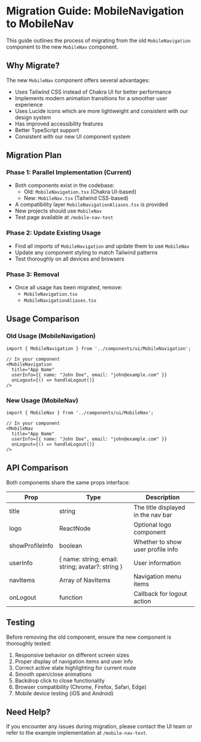 # Migration Guide: MobileNavigation to MobileNav

This guide outlines the process of migrating from the old `MobileNavigation` component to the new `MobileNav` component.

## Why Migrate?

The new `MobileNav` component offers several advantages:

- Uses Tailwind CSS instead of Chakra UI for better performance
- Implements modern animation transitions for a smoother user experience
- Uses Lucide icons which are more lightweight and consistent with our design system
- Has improved accessibility features
- Better TypeScript support
- Consistent with our new UI component system

## Migration Plan

### Phase 1: Parallel Implementation (Current)

- Both components exist in the codebase:
  - Old: `MobileNavigation.tsx` (Chakra UI-based)
  - New: `MobileNav.tsx` (Tailwind CSS-based)
- A compatibility layer `MobileNavigationAliases.tsx` is provided
- New projects should use `MobileNav`
- Test page available at `/mobile-nav-test`

### Phase 2: Update Existing Usage

- Find all imports of `MobileNavigation` and update them to use `MobileNav`
- Update any component styling to match Tailwind patterns
- Test thoroughly on all devices and browsers

### Phase 3: Removal

- Once all usage has been migrated, remove:
  - `MobileNavigation.tsx`
  - `MobileNavigationAliases.tsx`

## Usage Comparison

### Old Usage (MobileNavigation)

```tsx
import { MobileNavigation } from '../components/ui/MobileNavigation';

// In your component
<MobileNavigation 
  title="App Name"
  userInfo={{ name: "John Doe", email: "john@example.com" }}
  onLogout={() => handleLogout()}
/>
```

### New Usage (MobileNav)

```tsx
import { MobileNav } from '../components/ui/MobileNav';

// In your component
<MobileNav 
  title="App Name"
  userInfo={{ name: "John Doe", email: "john@example.com" }}
  onLogout={() => handleLogout()}
/>
```

## API Comparison

Both components share the same props interface:

| Prop | Type | Description |
|------|------|-------------|
| title | string | The title displayed in the nav bar |
| logo | ReactNode | Optional logo component |
| showProfileInfo | boolean | Whether to show user profile info |
| userInfo | { name: string; email: string; avatar?: string } | User information |
| navItems | Array of NavItems | Navigation menu items |
| onLogout | function | Callback for logout action |

## Testing

Before removing the old component, ensure the new component is thoroughly tested:

1. Responsive behavior on different screen sizes
2. Proper display of navigation items and user info
3. Correct active state highlighting for current route
4. Smooth open/close animations
5. Backdrop click to close functionality
6. Browser compatibility (Chrome, Firefox, Safari, Edge)
7. Mobile device testing (iOS and Android)

## Need Help?

If you encounter any issues during migration, please contact the UI team or refer to the example implementation at `/mobile-nav-test`. 
